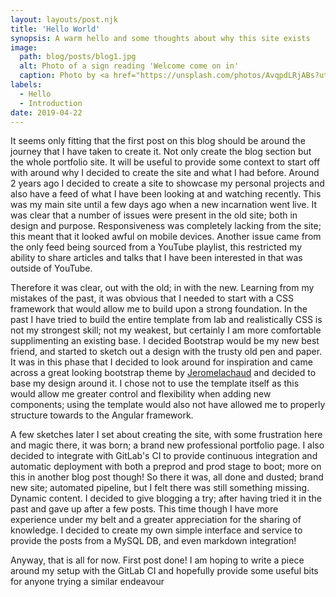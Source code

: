 ```yaml
---
layout: layouts/post.njk
title: 'Hello World'
synopsis: A warm hello and some thoughts about why this site exists
image: 
  path: blog/posts/blog1.jpg
  alt: Photo of a sign reading 'Welcome come on in'
  caption: Photo by <a href="https://unsplash.com/photos/AvqpdLRjABs?utm_source=unsplash&amp;utm_medium=referral&amp;utm_content=creditCopyText">Aaron Burden</a> on <a href="https://unsplash.com/search/photos/welcome?utm_source=unsplash&amp;utm_medium=referral&amp;utm_content=creditCopyText">Unsplash</a>
labels:
  - Hello
  - Introduction
date: 2019-04-22
---
```


It seems only fitting that the first post on this blog should be around the journey that I have taken to create it. Not only create the blog section but the whole portfolio site. It will be useful to provide some context to start off with around why I decided to create the site and what I had before. Around 2 years ago I decided to create a site to showcase my personal projects and also have a feed of what I have been looking at and watching recently. This was my main site until a few days ago when a new incarnation went live. It was clear that a number of issues were present in the old site; both in design and purpose. Responsiveness was completely lacking from the site; this meant that it looked awful on mobile devices. Another issue came from the only feed being sourced from a YouTube playlist, this restricted my ability to share articles and talks that I have been interested in that was outside of YouTube.

Therefore it was clear, out with the old; in with the new. Learning from my mistakes of the past, it was obvious that I needed to start with a CSS framework that would allow me to build upon a strong foundation. In the past I have tried to build the entire template from lab and realistically CSS is not my strongest skill; not my weakest, but certainly I am more comfortable supplimenting an existing base. I decided Bootstrap would be my new best friend, and started to sketch out a design with the trusty old pen and paper. It was in this phase that I decided to look around for inspiration and came across a great looking bootstrap theme by [Jeromelachaud](https://github.com/jeromelachaud/freelancer-theme) and decided to base my design around it. I chose not to use the template itself as this would allow me greater control and flexibility when adding new components; using the template would also not have allowed me to properly structure towards to the Angular framework.

A few sketches later I set about creating the site, with some frustration here and magic there, it was born; a brand new professional portfolio page. I also decided to integrate with GitLab's CI to provide continuous integration and automatic deployment with both a preprod and prod stage to boot; more on this in another blog post though! So there it was, all done and dusted; brand new site; automated pipeline, but I felt there was still something missing. Dynamic content. I decided to give blogging a try; after having tried it in the past and gave up after a few posts. This time though I have more experience under my belt and a greater appreciation for the sharing of knowledge. I decided to create my own simple interface and service to provide the posts from a MySQL DB, and even markdown integration!

Anyway, that is all for now. First post done! I am hoping to write a piece around my setup with the GitLab CI and hopefully provide some useful bits for anyone trying a similar endeavour
